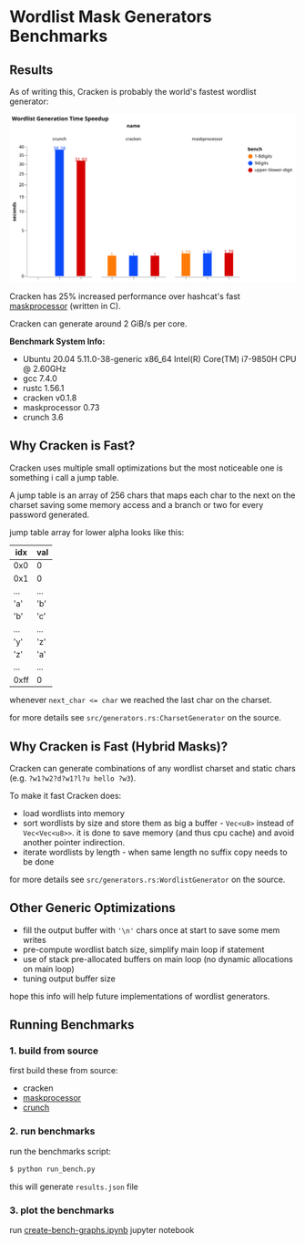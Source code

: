 # Wordlist Mask Generators Benchmarks

## Results

As of writing this, Cracken is probably the world's fastest wordlist generator:

![bechmarks results](./bench-results.svg)

Cracken has 25% increased performance over hashcat's fast [maskprocessor][mp] (written in C).

Cracken can generate around 2 GiB/s per core.

**Benchmark System Info:**

* Ubuntu 20.04 5.11.0-38-generic x86_64 Intel(R) Core(TM) i7-9850H CPU @ 2.60GHz
* gcc 7.4.0
* rustc 1.56.1
* cracken v0.1.8
* maskprocessor 0.73
* crunch 3.6

## Why Cracken is Fast?

Cracken uses multiple small optimizations but the most noticeable one is something i call a jump table.

A jump table is an array of 256 chars that maps each char to the next on the charset saving some memory access and a branch or two for every password generated.

jump table array for lower alpha looks like this:

| idx | val |
| --- | --- |
| 0x0 | 0   |
| 0x1 | 0   |
| ... | ... |
| 'a' | 'b' |
| 'b' | 'c' |
| ... | ... |
| 'y' | 'z' |
| 'z' | 'a' |
| ... | ... |
| 0xff|  0  |

whenever `next_char <= char` we reached the last char on the charset.

for more details see `src/generators.rs:CharsetGenerator` on the source.

## Why Cracken is Fast (Hybrid Masks)?

Cracken can generate combinations of any wordlist charset and static chars (e.g. `?w1?w2?d?w1?l?u hello ?w3`).

To make it fast Cracken does:

* load wordlists into memory
* sort wordlists by size and store them as big a buffer - `Vec<u8>` instead of `Vec<Vec<u8>>`.
  it is done to save memory (and thus cpu cache) and avoid another pointer indirection.
* iterate wordlists by length - when same length no suffix copy needs to be done

for more details see `src/generators.rs:WordlistGenerator` on the source.


## Other Generic Optimizations

* fill the output buffer with `'\n'` chars once at start to save some mem writes
* pre-compute wordlist batch size, simplify main loop if statement
* use of stack pre-allocated buffers on main loop (no dynamic allocations on main loop)
* tuning output buffer size

hope this info will help future implementations of wordlist generators.


## Running Benchmarks

### 1. build from source

first build these from source:
 
* cracken
* [maskprocessor][mp]
* [crunch][crunch]


### 2. run benchmarks

run the benchmarks script:

```bash
$ python run_bench.py
```

this will generate `results.json` file


### 3. plot the benchmarks

run [create-bench-graphs.ipynb][notebook] jupyter notebook

[mp]: https://github.com/hashcat/maskprocessor
[crunch]: https://github.com/crunchsec/crunch
[notebook]: ./create-bench-graphs.ipynb
